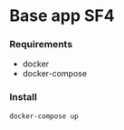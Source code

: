 Base app SF4
===

### Requirements

* docker
* docker-compose

### Install

```shell script
docker-compose up
```
